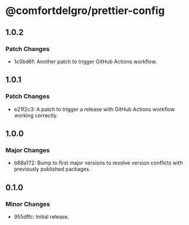 # @comfortdelgro/prettier-config

## 1.0.2

### Patch Changes

- 1c0bd6f: Another patch to trigger GitHub Actions workflow.

## 1.0.1

### Patch Changes

- e21f2c3: A patch to trigger a release with GitHub Actions workflow working correctly.

## 1.0.0

### Major Changes

- b68a172: Bump to first major versions to resolve version conflicts with previously published packages.

## 0.1.0

### Minor Changes

- 955dffc: Initial release.
